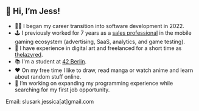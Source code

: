 ## 👋 Hi, I’m Jess!

- 👩‍💻 I began my career transition into software development in 2022.
- 🕹️ I previously worked for 7 years as a [sales professional](https://www.linkedin.com/in/jessicaslusark/) in the mobile gaming ecosystem (advertising, SaaS, analytics, and game testing).
- 🎨 I have experience in digital art and freelanced for a short time as [thelazyred](https://www.instagram.com/doodled_by_je/).
- 📚 I'm a student at [42 Berlin](https://42berlin.de/about-us/). 
- ❤️ On my free time I like to draw, read manga or watch anime and learn about random stuff online.
- 🔎 I’m working on expanding my programming experience while searching for my first job opportunity.

Email: slusark.jessica[at]gmail.com
